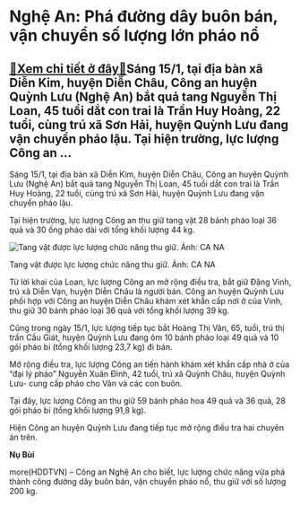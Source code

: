 Nghệ An: Phá đường dây buôn bán, vận chuyển số lượng lớn pháo nổ
================================================================

[:gift:Xem chi tiết ở đây:gift:](https://hddtvn.com/nghe-an-pha-duong-day-buon-ban-van-chuyen-so-luong-lon-phao-no/)Sáng 15/1, tại địa bàn xã Diễn Kim, huyện Diễn Châu, Công an huyện Quỳnh Lưu (Nghệ An) bắt quả tang Nguyễn Thị Loan, 45 tuổi dắt con trai là Trần Huy Hoàng, 22 tuổi, cùng trú xã Sơn Hải, huyện Quỳnh Lưu đang vận chuyển pháo lậu. Tại hiện trường, lực lượng Công an …
-------------------------------------------------------------------------------------------------------------------------------------------------------------------------------------------------------------------------------------------------------------------------


Sáng 15/1, tại địa bàn xã Diễn Kim, huyện Diễn Châu, Công an huyện Quỳnh Lưu (Nghệ An) bắt quả tang Nguyễn Thị Loan, 45 tuổi dắt con trai là Trần Huy Hoàng, 22 tuổi, cùng trú xã Sơn Hải, huyện Quỳnh Lưu đang vận chuyển pháo lậu.


Tại hiện trường, lực lượng Công an thu giữ tang vật 28 bánh pháo loại 36 quả và 30 ống pháo dài với tổng khối lượng 44 kg.





![Tang vật được lực lượng chức năng thu giữ. Ảnh: CA NA](https://hddtvn.com/wp-content/uploads/2021/01/0221_tang-vat-phao_nove.jpg "Tang vật được lực lượng chức năng thu giữ. Ảnh: CA NA")


Tang vật được lực lượng chức năng thu giữ. Ảnh: CA NA



Từ lời khai của Loan, lực lượng Công an mở rộng điều tra, bắt giữ Đặng Vinh, trú xã Diễn Vạn, huyện Diễn Châu là người bán. Công an huyện Quỳnh Lưu phối hợp với Công an huyện Diễn Châu khám xét khẩn cấp nơi ở của Vinh, thu giữ 30 bánh pháo loại 36 quả với tổng khối lượng 39 kg.


Cũng trong ngày 15/1, lực lượng tiếp tục bắt Hoàng Thị Vân, 65, tuổi, trú thị trấn Cầu Giát, huyện Quỳnh Lưu đang ôm 10 bánh pháo loại 49 quả và 10 gói pháo bi (tổng khối lượng 23,7 kg) đi bán.


Mở rộng điều tra, lực lượng Công an tiến hành khám xét khẩn cấp nhà ở của “đại lý pháo” Nguyễn Xuân Đình, 42 tuổi, trú xã Quỳnh Châu, huyện Quỳnh Lưu- cung cấp pháo cho Vân và các con buôn.


Tại đây, lực lượng Công an thu giữ 59 bánh pháo hoa 49 quả và 36 quả, 28 gói pháo bi (tổng khối lượng 91,8 kg).


Hiện Công an huyện Quỳnh Lưu đang tiếp tục mở rộng điều tra hai chuyên án trên.




**Nụ Bùi**



more(HDDTVN) – Công an Nghệ An cho biết, lực lượng chức năng vừa phá thành công đường dây buôn bán, vận chuyển pháo nổ, thu giữ với số lượng 200 kg.

